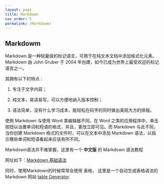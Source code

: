 ```yaml
---
layout: page
title: Markdowm
nav_order: 5
permalink: /Markdowm/
---
```

## Markdowm

<p>Markdown 是一种轻量级的标记语言，可用于在纯文本文档中添加格式化元素。Markdown 由 John Gruber 于 2004 年创建，如今已成为世界上最受欢迎的标记语言之一。<p>
<p>其拥有以下的特点 :<p>

1. 专注于文字内容；<p>
2. 纯文本，易读易写，可以方便地纳入版本控制；<p>
3. 语法简单，没有什么学习成本，能轻松在码字的同时做出美观大方的排版。<p>

使用 Markdown 与使用 Word 类编辑器不同。在 Word 之类的应用程序中，单击按钮以设置单词和短语的格式，并且，更改立即可见。而 Markdown 与此不同，当你创建 Markdown 格式的文件时，可以在文本中添加 Markdown 语法，以指示哪些单词和短语看起来应该有所不同。<p>
Markdown语法并不难掌握，这里有一个 **中文版** 的 Markdown 语法教程 

网址如下：[Markdown 基础语法](https://markdown.com.cn/)

同时，使用Markdown的时候常常会使用 表格， 这里是一个自动生成表格语法的 Markdown 网站
[table Generator](https://www.tablesgenerator.com/markdown_tables#)
